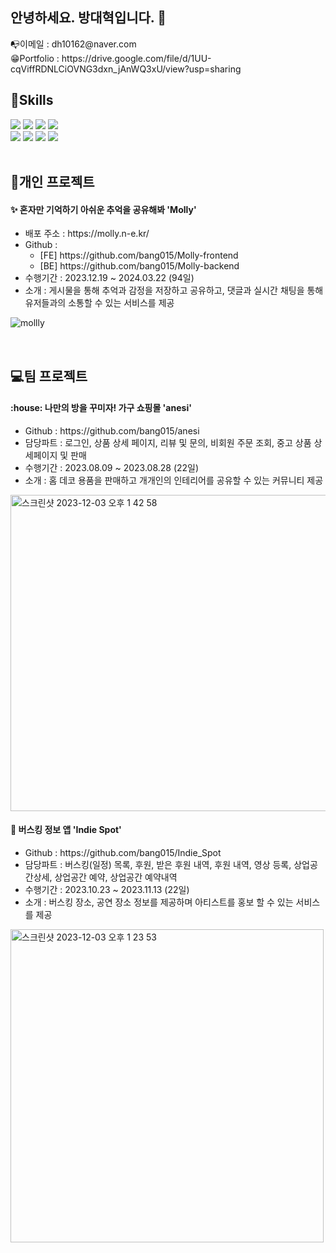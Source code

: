## 안녕하세요. 방대혁입니다. 👋
<div>📭이메일 : dh10162@naver.com</div>
😁Portfolio : https://drive.google.com/file/d/1UU-cqViffRDNLCiOVNG3dxn_jAnWQ3xU/view?usp=sharing

<br>
<div>
  
## 📖Skills
  <img src="https://img.shields.io/badge/Java-3766AB?style=flat&logo=Java&logoColor=white"/>
  <img src="https://img.shields.io/badge/Javascript-F7DF1E?style=flat&logo=javascript&logoColor=white"/>
  <img src="https://img.shields.io/badge/Vue.js-4FC08D?style=flat&logo=vuedotjs&logoColor=white"/>
  <img src="https://img.shields.io/badge/Springboot-6DB33F?style=flat&logo=springboot&logoColor=white"/>
  <br>
  <img src="https://img.shields.io/badge/Html5-E34F26?style=flat&logo=html5&logoColor=white"/>
  <img src="https://img.shields.io/badge/Css3-1572B6?style=flat&logo=css3&logoColor=white"/>
  <img src="https://img.shields.io/badge/Node.js-339933?style=flat&logo=nodedotjs&logoColor=white"/>
  <img src="https://img.shields.io/badge/React-61DAFB?style=flat&logo=react&logoColor=white"/>
</div>
<br>
<div>
  
## 👤개인 프로젝트

  <h4>✨ 혼자만 기억하기 아쉬운 추억을 공유해봐  'Molly'</h4>
  <ul>
    <li>배포 주소 : https://molly.n-e.kr/</li>
    <li>Github :
      <ul>
        <li>[FE] https://github.com/bang015/Molly-frontend</li>
        <li>[BE] https://github.com/bang015/Molly-backend</li>    
      </ul>
    </li>
    <li>수행기간 : 2023.12.19 ~ 2024.03.22 (94일)</li>
    <li>소개 : 게시물을 통해 추억과 감정을 저장하고 공유하고, 댓글과 실시간 채팅을 통해 유저들과의 소통할 수 있는 서비스를 제공</li>
  </ul>
  
![mollly](https://github.com/user-attachments/assets/5ee8aa33-192d-455a-9f0a-14c84bee5af1)


</div>
<br>
<div>
  
## :computer:팀 프로젝트
   
  <h4>:house: 나만의 방을 꾸미자! 가구 쇼핑몰  'anesi'</h4>
  <ul>
    <li>Github : https://github.com/bang015/anesi</li>
    <li>담당파트 : 로그인, 상품 상세 페이지, 리뷰 및 문의, 비회원 주문 조회, 중고 상품 상세페이지 및 판매</li>
    <li>수행기간 : 2023.08.09 ~ 2023.08.28 (22일)</li>
    <li>소개 : 홈 데코 용품을 판매하고 개개인의 인테리어를 공유할 수 있는 커뮤니티 제공</li>
  </ul>
    <img width="506" alt="스크린샷 2023-12-03 오후 1 42 58" src="https://github.com/bang015/bang015/assets/137017329/3718427d-a6cb-487c-be4b-96b0a4ac5c45">
  <h4>🎸 버스킹 정보 앱 'Indie Spot'</h4>
  <ul>
    <li>Github : https://github.com/bang015/Indie_Spot</li>
    <li>담당파트 : 버스킹(일정) 목록, 후원, 받은 후원 내역, 후원 내역, 영상 등록, 상업공간상세, 상업공간 예약, 상업공간 예약내역</li>
    <li>수행기간 : 2023.10.23 ~ 2023.11.13 (22일)</li>
    <li>소개 : 버스킹 장소, 공연 장소 정보를 제공하며 아티스트를 홍보 할 수 있는 서비스를 제공</li>
  </ul>
    <img width="501" alt="스크린샷 2023-12-03 오후 1 23 53" src="https://github.com/bang015/bang015/assets/137017329/6447507d-47e2-4f8b-9e77-58002620593d">
</div>


